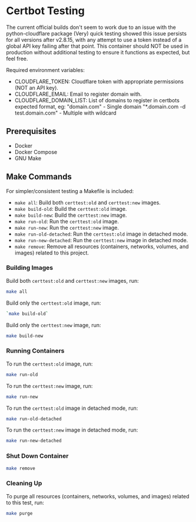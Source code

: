 # Certbot Testing

The current official builds don't seem to work due to an issue with the python-cloudflare package
(Very) quick testing showed this issue persists for all versions after v2.8.15, with any attempt
to use a token instead of a global API key failing after that point. This container should NOT be
used in production without additional testing to ensure it functions as expected, but feel free.

Required environment variables:
* CLOUDFLARE_TOKEN: Cloudflare token with appropriate permissions (NOT an API key).
* CLOUDFLARE_EMAIL: Email to register domain with.
* CLOUDFLARE_DOMAIN_LIST: List of domains to register in certbots expected format, eg:
                        "domain.com"                       - Single domain
                        "*.domain.com -d test.domain.com"  - Multiple with wildcard

## Prerequisites

- Docker
- Docker Compose
- GNU Make

## Make Commands

For simpler/consistent testing a Makefile is included:

- `make all`: Build both `certtest:old` and `certtest:new` images.
- `make build-old`: Build the `certtest:old` image.
- `make build-new`: Build the `certtest:new` image.
- `make run-old`: Run the `certtest:old` image.
- `make run-new`: Run the `certtest:new` image.
- `make run-old-detached`: Run the `certtest:old` image in detached mode.
- `make run-new-detached`: Run the `certtest:new` image in detached mode.
- `make remove`: Remove all resources (containers, networks, volumes, and images) related to this project.

### Building Images

Build both `certtest:old` and `certtest:new` images, run:

```bash
make all
```

Build only the `certtest:old` image, run:

```bash
`make build-old`
```

Build only the `certtest:new` image, run:

```bash
make build-new
```

### Running Containers

To run the `certtest:old` image, run:
```bash
make run-old
```

To run the `certtest:new` image, run:

```bash
make run-new
```

To run the `certtest:old` image in detached mode, run:

```bash
make run-old-detached
```


To run the `certtest:new` image in detached mode, run:

```bash
make run-new-detached
```

### Shut Down Container

```bash
make remove
```

### Cleaning Up

To purge all resources (containers, networks, volumes, and images) related to this test, run:
```bash
make purge
```